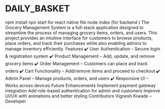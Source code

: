 # DAILY_BASKET

npm install 
npn start for react native file 
node index (for backend )
The Grocery Management System is a full-stack application designed to streamline the process of managing grocery items, orders, and users. This project provides an intuitive interface for customers to browse products, place orders, and track their purchases while also enabling admins to manage inventory efficiently.
Features
✔️ User Authentication – Secure login & registration system
✔️ Product Management – Add, update, and remove grocery items
✔️ Order Management – Customers can place and track orders
✔️ Cart Functionality – Add/remove items and proceed to checkout
✔️ Admin Panel – Manage products, orders, and users
✔️ Responsive UI – Works across devices
Future Enhancements
Implement payment gateway integration
Add role-based authentication for admin and customers
Improve UI/UX with animations and better styling
Contributors
Vignesh Kiwade – Developer
